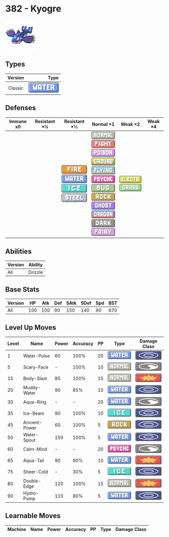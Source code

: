 # 382 - Kyogre

![kyogre](../img/pokemon/382.png)

## Types

| Version | Type                             |
| :-----: | -------------------------------: |
| Classic | ![water](../img/types/water.png) |

## Defenses

| Immune x0 | Resistant ×¼ | Resistant ×½                                                                                                                              | Normal ×1                                                                                                                                                                                                                                                                                                                                                                                                                                                           | Weak ×2                                                                     | Weak ×4 |
| --------- | ------------ | ----------------------------------------------------------------------------------------------------------------------------------------- | ------------------------------------------------------------------------------------------------------------------------------------------------------------------------------------------------------------------------------------------------------------------------------------------------------------------------------------------------------------------------------------------------------------------------------------------------------------------- | --------------------------------------------------------------------------- | ------- |
|           |              | ![fire](../img/types/fire.png)<br/>![water](../img/types/water.png)<br/>![ice](../img/types/ice.png)<br/>![steel](../img/types/steel.png) | ![normal](../img/types/normal.png)<br/>![fighting](../img/types/fighting.png)<br/>![poison](../img/types/poison.png)<br/>![ground](../img/types/ground.png)<br/>![flying](../img/types/flying.png)<br/>![psychic](../img/types/psychic.png)<br/>![bug](../img/types/bug.png)<br/>![rock](../img/types/rock.png)<br/>![ghost](../img/types/ghost.png)<br/>![dragon](../img/types/dragon.png)<br/>![dark](../img/types/dark.png)<br/>![fairy](../img/types/fairy.png) | ![electric](../img/types/electric.png)<br/>![grass](../img/types/grass.png) |         |

## Abilities

| Version | Ability |
| ------- | ------- |
| All     | Drizzle |

## Base Stats

| Version | HP  | Atk | Def | SAtk | SDef | Spd | BST |
| ------- | --- | --- | --- | ---- | ---- | --- | --- |
| All     | 100 | 100 | 90  | 150  | 140  | 90  | 670 |

## Level Up Moves

| Level | Name          | Power | Accuracy | PP | Type                                 | Damage Class                           |
| ----- | ------------- | ----- | -------- | -- | ------------------------------------ | -------------------------------------- |
| 1     | Water-Pulse   | 60    | 100%     | 20 | ![water](../img/types/water.png)     | ![special](../img/types/special.png)   |
| 5     | Scary-Face    | -     | 100%     | 10 | ![normal](../img/types/normal.png)   | ![status](../img/types/status.png)     |
| 15    | Body-Slam     | 85    | 100%     | 15 | ![normal](../img/types/normal.png)   | ![physical](../img/types/physical.png) |
| 20    | Muddy-Water   | 90    | 85%      | 10 | ![water](../img/types/water.png)     | ![special](../img/types/special.png)   |
| 30    | Aqua-Ring     | -     | -        | 20 | ![water](../img/types/water.png)     | ![status](../img/types/status.png)     |
| 35    | Ice-Beam      | 90    | 100%     | 10 | ![ice](../img/types/ice.png)         | ![special](../img/types/special.png)   |
| 45    | Ancient-Power | 60    | 100%     | 5  | ![rock](../img/types/rock.png)       | ![special](../img/types/special.png)   |
| 50    | Water-Spout   | 150   | 100%     | 5  | ![water](../img/types/water.png)     | ![special](../img/types/special.png)   |
| 60    | Calm-Mind     | -     | -        | 20 | ![psychic](../img/types/psychic.png) | ![status](../img/types/status.png)     |
| 65    | Aqua-Tail     | 90    | 90%      | 10 | ![water](../img/types/water.png)     | ![physical](../img/types/physical.png) |
| 75    | Sheer-Cold    | -     | 30%      | 5  | ![ice](../img/types/ice.png)         | ![special](../img/types/special.png)   |
| 80    | Double-Edge   | 120   | 100%     | 15 | ![normal](../img/types/normal.png)   | ![physical](../img/types/physical.png) |
| 90    | Hydro-Pump    | 110   | 80%      | 5  | ![water](../img/types/water.png)     | ![special](../img/types/special.png)   |

## Learnable Moves

| Machine | Name | Power | Accuracy | PP | Type | Damage Class |
| ------- | ---- | ----- | -------- | -- | ---- | ------------ |